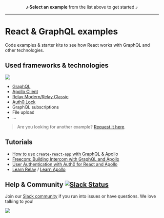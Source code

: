 **<p align="center">⤴️ Select an example** from the list above to get started ⤴️</p>

<hr>

# React & GraphQL examples

Code examples & starter kits to see how React works with GraphQL and other technologies.

## Used frameworks & technologies

![](http://imgur.com/G9mMBFT.png)

* [GraphQL](http://graphql.org/)
* [Apollo Client](http://dev.apollodata.com/react/)
* [Relay Modern/Relay Classic](https://facebook.github.io/relay/)
* [Auth0 Lock](https://github.com/auth0/lock)
* GraphQL subscriptions
* File upload
* ...

> Are you looking for another example? [Request it here](https://github.com/graphcool-examples/react-graphql/issues/new).

## Tutorials

* [How to use `create-react-app` with GraphQL & Apollo](https://www.graph.cool/docs/tutorials/create-react-apps-with-apollo-client-aidae4aeg5/)
* [Freecom: Building Intercom with GraphQL and Apollo](https://www.graph.cool/docs/tutorials/freecom-overview-intercom-tutorial-e8a6ajt8ax/)
* [User Authentication with Auth0 for React and Apollo](https://www.graph.cool/docs/tutorials/react-apollo-auth0-pheiph4ooj/)
* [Learn Relay](https://www.learnrelay.org/) / [Learn Apollo](https://www.learnapollo.com/)

## Help & Community [![Slack Status](https://slack.graph.cool/badge.svg)](https://slack.graph.cool)

Join our [Slack community](http://slack.graph.cool/) if you run into issues or have questions. We love talking to you!

![](http://i.imgur.com/5RHR6Ku.png)
